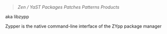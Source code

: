 > _Zen / YaST Packages Patches Patterns Products_

aka libzypp



Zypper is the native command-line interface of the ZYpp package manager 